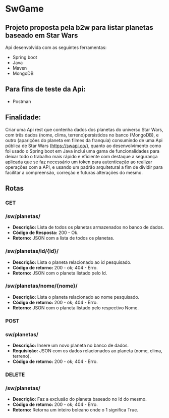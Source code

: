 # SwGame
 ## Projeto proposta pela b2w para listar planetas baseado em Star Wars
Api desenvolvida com as seguintes ferramentas:

- Spring boot
- Java
- Maven
- MongoDB

 ## Para fins de teste da Api:

- Postman

## Finalidade:

 Criar uma Api rest que contenha dados dos planetas do universo Star Wars, com três dados (nome, clima, terreno)persistidos no banco (MongoDB), e outro (aparições do planeta em filmes da franquia) consumindo de uma Api pública de Star Wars (https://swapi.co/), quanto ao desenvolvimento como foi usado o Spring boot em Java inclui uma gama de funcionalidades para deixar todo o trabalho mais rápido e eficiente com destaque a segurança aplicada que se faz necessário um token para autenticação ao realizar operações com a API, e usando um padrão arquitetural a fim de dividir para facilitar a compreensão, correção e futuras alterações do mesmo.
 
 ## Rotas
 
 ### GET
 
  ### /sw/planetas/
 
 - **Descrição:** Lista de todos os planetas armazenados no banco de dados.
 - **Código de Resposta:** 200 - Ok.
 - **Retorno:** JSON com a lista de todos os planetas.
 
  ### /sw/planetas/id/{id}/
 
 - **Descrição:** Lista o planeta relacionado ao id pesquisado.
 - **Código de retorno:** 200 - ok; 404 - Erro.
 - **Retorno:** JSON com o planeta listado pelo Id.
 
 ### /sw/planetas/nome/{nome}/
 
 - **Descrição:** Lista o planeta relacionado ao nome pesquisado.
 - **Código de retorno:** 200 - ok; 404 - Erro.
 - **Retorno:** JSON com o planeta listado pelo respectivo Nome.
 
 ### POST
 
  ### sw/planetas/
 
 - **Descrição:** Insere um novo planeta no banco de dados.
 - **Requisição:** JSON com os dados relacionados ao planeta (nome, clima, terreno).
 - **Código de retorno:** 200 - ok; 404 - Erro.
 
 ### DELETE
 
 ### /sw/planetas/
 
 - **Descrição:** Faz a exclusão do planeta baseado no Id do mesmo.
 - **Código de retorno:** 200 - ok; 404 - Erro.
 - **Retorno:** Retorna um inteiro boleano onde o 1 significa True.
 
 
 
 
 

